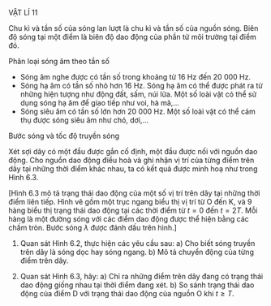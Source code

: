 VẬT LÍ 11

Chu kì và tần số của sóng lan lượt là chu kì và tần số của nguồn sóng. Biên độ sóng tại một điểm là biên độ dao động của phần tử môi trường tại điểm đó.

Phân loại sóng âm theo tần số
- Sóng âm nghe được có tần số trong khoảng từ 16 Hz đến 20 000 Hz.
- Sóng hạ âm có tần số nhỏ hơn 16 Hz. Sóng hạ âm có thể được phát ra từ những hiện tượng như động đất, sấm, núi lửa. Một số loài vật có thể sử dụng sóng hạ âm để giao tiếp như voi, hà mã,...
- Sóng siêu âm có tần số lớn hơn 20 000 Hz. Một số loài vật có thể cảm thụ được sóng siêu âm như chó, dơi,...

Bước sóng và tốc độ truyền sóng

Xét sợi dây có một đầu được gắn cố định, một đầu được nối với nguồn dao động. Cho nguồn dao động điều hoà và ghi nhận vị trí của từng điểm trên dây tại những thời điểm khác nhau, ta có kết quả được minh hoạ như trong Hình 6.3.

[Hình 6.3 mô tả trạng thái dao động của một số vị trí trên dây tại những thời điểm liên tiếp. Hình vẽ gồm một trục ngang biểu thị vị trí từ O đến K, và 9 hàng biểu thị trạng thái dao động tại các thời điểm từ $t=0$ đến $t=2T$. Mỗi hàng là một đường sóng với các điểm dao động được thể hiện bằng các chấm tròn. Bước sóng $\lambda$ được đánh dấu trên hình.]

1. Quan sát Hình 6.2, thực hiện các yêu cầu sau:
   a) Cho biết sóng truyền trên dây là sóng dọc hay sóng ngang.
   b) Mô tả chuyển động của từng điểm trên dây.

2. Quan sát Hình 6.3, hãy:
   a) Chỉ ra những điểm trên dây đang có trạng thái dao động giống nhau tại thời điểm đang xét.
   b) So sánh trạng thái dao động của điểm D với trạng thái dao động của nguồn O khi $t \geq T$.